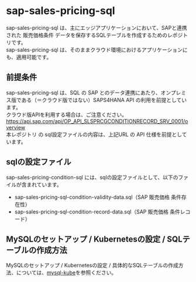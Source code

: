 # sap-sales-pricing-sql

sap-sales-pricing-sql は、主にエッジアプリケーションにおいて、SAPと連携された 販売価格条件 データを保存するSQLテーブルを作成するためのレポジトリです。  
sap-sales-pricing-sql は、そのままクラウド環境におけるアプリケーションにも、適用可能です。  

## 前提条件  

sap-sales-pricing-sql は、SQL の SAP とのデータ連携にあたり、オンプレミス版である（＝クラウド版ではない）SAPS4HANA API の利用を前提としています。  
クラウド版APIを利用する場合は、ご注意ください。  
https://api.sap.com/api/OP_API_SLSPRCGCONDITIONRECORD_SRV_0001/overview        
本レポジトリ の sql設定ファイルの内容は、上記URL の API 仕様を前提としています。    

## sqlの設定ファイル

sap-sales-pricing-condition-sql には、sqlの設定ファイルとして、以下のファイルが含まれています。  

* sap-sales-pricing-sql-condition-validity-data.sql（SAP 販売価格 条件存在性）
* sap-sales-pricing-sql-condition-record-data.sql（SAP 販売価格 条件レコード）


## MySQLのセットアップ / Kubernetesの設定 / SQLテーブルの作成方法

MySQLのセットアップ / Kubernetesの設定 / 具体的なSQLテーブルの作成方法、については、[mysql-kube](https://github.com/latonaio/mysql-kube)を参照ください。
